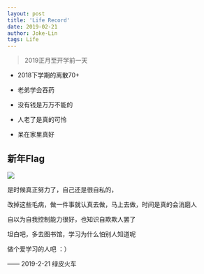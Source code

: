 ```yaml
---
layout: post
title: 'Life Record'
date: 2019-02-21
author: Joke-Lin
tags: Life
---
```


> 2019正月至开学前一天

- 2018下学期的离散70+

- 老弟学会吞药

- 没有钱是万万不能的

- 人老了是真的可怜

- 呆在家里真好

## 新年Flag

![](https://timgsa.baidu.com/timg?image&quality=80&size=b9999_10000&sec=1550757458397&di=8803f4c72b4324443070a46b8d49694b&imgtype=0&src=http%3A%2F%2Fpic29.nipic.com%2F20130516%2F12726275_214641204106_2.jpg)

是时候真正努力了，自己还是很自私的，  

改掉这些毛病，做一件事就认真去做，马上去做，时间是真的会消磨人  

自以为自我控制能力很好，也知识自欺欺人罢了  

坦白吧，多去图书馆，学习为什么怕别人知道呢  

做个爱学习的人吧 ：）

—— 2019-2-21 绿皮火车

